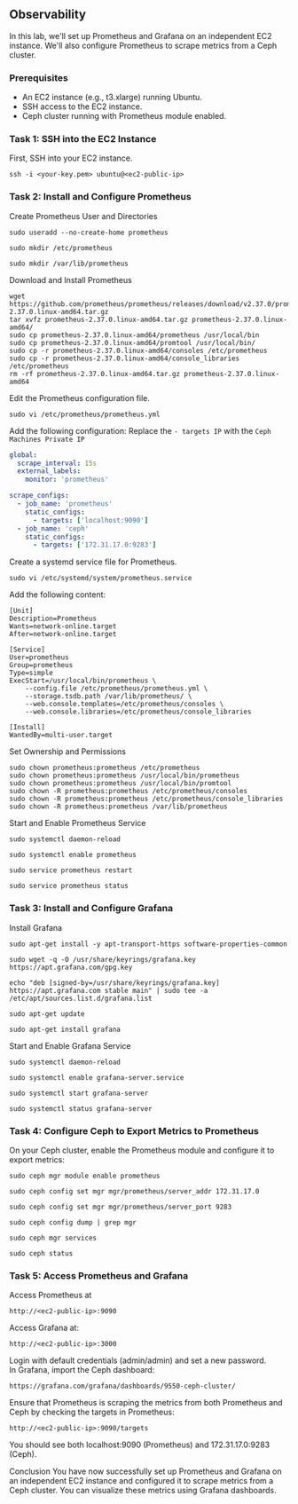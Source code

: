 ## Observability 
In this lab, we'll set up Prometheus and Grafana on an independent EC2 instance. We'll also configure Prometheus to scrape metrics from a Ceph cluster.

### Prerequisites
* An EC2 instance (e.g., t3.xlarge) running Ubuntu.
* SSH access to the EC2 instance.
* Ceph cluster running with Prometheus module enabled.

### Task 1: SSH into the EC2 Instance
First, SSH into your EC2 instance.
```
ssh -i <your-key.pem> ubuntu@<ec2-public-ip>
```

### Task 2: Install and Configure Prometheus
Create Prometheus User and Directories
```
sudo useradd --no-create-home prometheus
```
```
sudo mkdir /etc/prometheus
```
```
sudo mkdir /var/lib/prometheus
```
Download and Install Prometheus
```
wget https://github.com/prometheus/prometheus/releases/download/v2.37.0/prometheus-2.37.0.linux-amd64.tar.gz
tar xvfz prometheus-2.37.0.linux-amd64.tar.gz prometheus-2.37.0.linux-amd64/
sudo cp prometheus-2.37.0.linux-amd64/prometheus /usr/local/bin
sudo cp prometheus-2.37.0.linux-amd64/promtool /usr/local/bin/
sudo cp -r prometheus-2.37.0.linux-amd64/consoles /etc/prometheus
sudo cp -r prometheus-2.37.0.linux-amd64/console_libraries /etc/prometheus
rm -rf prometheus-2.37.0.linux-amd64.tar.gz prometheus-2.37.0.linux-amd64
```
Edit the Prometheus configuration file.
```
sudo vi /etc/prometheus/prometheus.yml
```
Add the following configuration: Replace the `- targets IP` with the `Ceph Machines Private IP`
```yaml
global:
  scrape_interval: 15s
  external_labels:
    monitor: 'prometheus'

scrape_configs:
  - job_name: 'prometheus'
    static_configs:
      - targets: ['localhost:9090']
  - job_name: 'ceph'
    static_configs:
      - targets: ['172.31.17.0:9283']
```
Create a systemd service file for Prometheus.
```
sudo vi /etc/systemd/system/prometheus.service
```
Add the following content:
```
[Unit]
Description=Prometheus
Wants=network-online.target
After=network-online.target

[Service]
User=prometheus
Group=prometheus
Type=simple
ExecStart=/usr/local/bin/prometheus \
    --config.file /etc/prometheus/prometheus.yml \
    --storage.tsdb.path /var/lib/prometheus/ \
    --web.console.templates=/etc/prometheus/consoles \
    --web.console.libraries=/etc/prometheus/console_libraries

[Install]
WantedBy=multi-user.target
```
Set Ownership and Permissions
```
sudo chown prometheus:prometheus /etc/prometheus
sudo chown prometheus:prometheus /usr/local/bin/prometheus
sudo chown prometheus:prometheus /usr/local/bin/promtool
sudo chown -R prometheus:prometheus /etc/prometheus/consoles
sudo chown -R prometheus:prometheus /etc/prometheus/console_libraries
sudo chown -R prometheus:prometheus /var/lib/prometheus
```
Start and Enable Prometheus Service
```
sudo systemctl daemon-reload
```
```
sudo systemctl enable prometheus
```
```
sudo service prometheus restart
```
```
sudo service prometheus status
```

### Task 3: Install and Configure Grafana
Install Grafana
```
sudo apt-get install -y apt-transport-https software-properties-common
```
```
sudo wget -q -O /usr/share/keyrings/grafana.key https://apt.grafana.com/gpg.key
```
```
echo "deb [signed-by=/usr/share/keyrings/grafana.key] https://apt.grafana.com stable main" | sudo tee -a /etc/apt/sources.list.d/grafana.list
```
```
sudo apt-get update
```
```
sudo apt-get install grafana
```
Start and Enable Grafana Service
```
sudo systemctl daemon-reload
```
```
sudo systemctl enable grafana-server.service
```
```
sudo systemctl start grafana-server
```
```
sudo systemctl status grafana-server
```

### Task 4: Configure Ceph to Export Metrics to Prometheus
On your Ceph cluster, enable the Prometheus module and configure it to export metrics:
```
sudo ceph mgr module enable prometheus
```
```
sudo ceph config set mgr mgr/prometheus/server_addr 172.31.17.0
```
```
sudo ceph config set mgr mgr/prometheus/server_port 9283
```
```
sudo ceph config dump | grep mgr
```
```
sudo ceph mgr services
```
```
sudo ceph status
```

### Task 5: Access Prometheus and Grafana
Access Prometheus at
```
http://<ec2-public-ip>:9090
```
Access Grafana at:
```
http://<ec2-public-ip>:3000
```
Login with default credentials (admin/admin) and set a new password.</br>
In Grafana, import the Ceph dashboard:
```
https://grafana.com/grafana/dashboards/9550-ceph-cluster/
```
Ensure that Prometheus is scraping the metrics from both Prometheus and Ceph by checking the targets in Prometheus:
```
http://<ec2-public-ip>:9090/targets
```
You should see both localhost:9090 (Prometheus) and 172.31.17.0:9283 (Ceph).

Conclusion
You have now successfully set up Prometheus and Grafana on an independent EC2 instance and configured it to scrape metrics from a Ceph cluster. You can visualize these metrics using Grafana dashboards.
